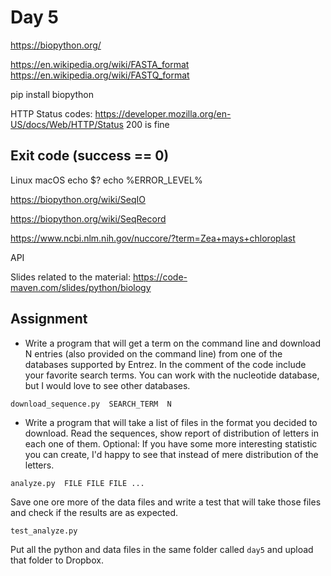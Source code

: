 # Day 5

https://biopython.org/


https://en.wikipedia.org/wiki/FASTA_format
https://en.wikipedia.org/wiki/FASTQ_format

pip install biopython

HTTP Status codes: https://developer.mozilla.org/en-US/docs/Web/HTTP/Status
200 is fine


## Exit code (success == 0)
Linux macOS
 echo $?
 echo %ERROR_LEVEL%


https://biopython.org/wiki/SeqIO

https://biopython.org/wiki/SeqRecord


https://www.ncbi.nlm.nih.gov/nuccore/?term=Zea+mays+chloroplast

API

Slides related to the material: https://code-maven.com/slides/python/biology

## Assignment

* Write a program that will get a term on the command line and download N entries (also provided on the command line) from one of the databases supported by Entrez. In the comment of the code include your favorite search terms.
You can work with the nucleotide database, but I would love to see other databases.

```
download_sequence.py  SEARCH_TERM  N
```

* Write a program that will take a list of files in the format you decided to download. Read the sequences, show report of distribution of letters in each one of them.
Optional: If you have some more interesting statistic you can create, I'd happy to see that instead of mere distribution of the letters.

```
analyze.py  FILE FILE FILE ...
```

Save one ore more of the data files and write a test that will take those files and check if the results are as expected.

```
test_analyze.py
```


Put all the python and data files in the same folder called `day5` and upload that folder to Dropbox.

